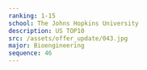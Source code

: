 ```yaml
---
ranking: 1-15
school: The Johns Hopkins University
description: US TOP10
src: /assets/offer_update/043.jpg
major: Bioengineering
sequence: 46
---
```

